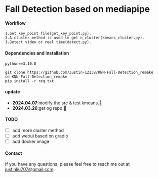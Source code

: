 # Fall Detection based on mediapipe


#### Workflow
    1.Get key_point file(get_key_point.py).
    2.A cluster method is used to get n_cluster(kmeans_cluster.py).
    3.Detect video or real time(detect.py).

#### Dependencies and Installation
    python==3.10.8
        
    git clone https://github.com/Justin-12138/KNN-Fall-Detection_remake
    cd KNN-Fall-Detection_remake
    pip install -r req.txt


#### update
+ **2024.04.07**:modify the src & test kmeans.:evergreen_tree:
+ **2024.03.26**:get og repo.:hugs:

#### TODO
- [ ] add more cluster method
- [ ] add webui based on gradio
- [ ] add docker image

#### Contact
If you have any questions, please feel free to reach me out at justinliu707@gmail.com.



